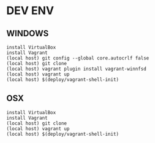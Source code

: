DEV ENV
=======

WINDOWS
-------

    install VirtualBox
    install Vagrant
    (local host) git config --global core.autocrlf false
    (local host) git clone
    (local host) vagrant plugin install vagrant-winnfsd
    (local host) vagrant up
    (local host) $(deploy/vagrant-shell-init)

OSX
---

    install VirtualBox
    install Vagrant
    (local host) git clone
    (local host) vagrant up
    (local host) $(deploy/vagrant-shell-init)